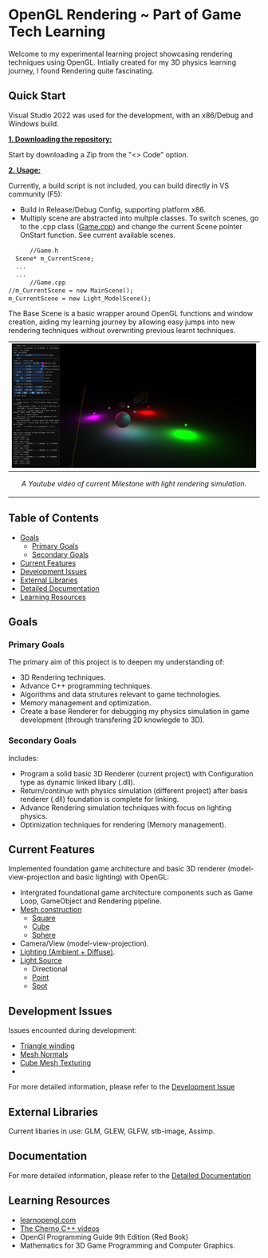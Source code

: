 # OpenGL Rendering ~ Part of Game Tech Learning 

Welcome to my experimental learning project showcasing rendering techniques using OpenGL. Intially created for my 3D physics learning journey, I found Rendering quite fascinating. 

## Quick Start
Visual Studio 2022 was used for the development, with an x86/Debug and Windows build.

<ins>**1. Downloading the repository:**</ins>

Start by downloading a Zip from the "<> Code" option.

<ins>**2. Usage:**</ins>

Currently, a build script is not included, you can build directly in VS community (F5): 

- Build in Release/Debug Config, supporting platform x86.
- Multiply scene are abstracted into multple classes. To switch scenes, go to the .cpp class ([Game.cpp](3D-Rendering/src/Core/Game.cpp)) and change the current Scene pointer OnStart function. See current available scenes.

```
      //Game.h
  Scene* m_CurrentScene;
  ...
  ...
      //Game.cpp
//m_CurrentScene = new MainScene();
m_CurrentScene = new Light_ModelScene();
 ```

The Base Scene is a basic wrapper around OpenGL functions and window creation, aiding my learning journey by allowing easy jumps into new rendering techniques without overwriting previous learnt techniques. 

|<a href="https://www.youtube.com/watch?v=9skO5a-XUGg"><img src = "ReadMe_Docs/Computer Graphics.png"/>|
|:-|
|<p align = "center"> *A Youtube video of current Milestone with light rendering simulation.* </p>|

## Table of Contents
- [Goals](#goals)
  - [Primary Goals](#primary-goals)
  - [Secondary Goals](#secondary-goals)
- [Current Features](#current-features)
- [Development Issues](#development-issues)
- [External Libraries](#external-libraries)
- [Detailed Documentation](ReadMe_Docs/Documentation.md)
- [Learning Resources](#learning-resources)

## Goals
### Primary Goals
The primary aim of this project is to deepen my understanding of: 
-  3D Rendering techniques.
- Advance C++ programming techniques.
- Algorithms and data strutures relevant to game technologies.
- Memory management and optimization.
- Create a base Renderer for debugging my physics simulation in game development (through transfering 2D knowlegde to 3D).
  
### Secondary Goals
Includes:
- Program a solid basic 3D Renderer (current project) with Configuration type as dynamic linked libary (.dll).
- Return/continue with physics simulation (different project) after basis renderer (.dll) foundation is complete for linking.
- Advance Rendering simulation techniques with focus on lighting physics.
- Optimization techniques for rendering (Memory management). 
  

## Current Features
Implemented foundation game architecture and basic 3D renderer (model-view-projection and basic lighting) with OpenGL:
- Intergrated foundational game architecture components such as Game Loop, GameObject and Rendering pipeline.
- [Mesh construction](ReadMe_Docs/Documentation.md#mesh-construction)
  - [Square](ReadMe_Docs/Documentation.md#square-mesh)
  - [Cube](ReadMe_Docs/Documentation.md#cube-mesh)
  - [Sphere](ReadMe_Docs/Documentation.md#sphere-mesh)
- Camera/View (model-view-projection).
- [Lighting (Ambient + Diffuse)](ReadMe_Docs/Documentation.md#lighting).
- [Light Source](ReadMe_Docs/Documentation.md#light-source)
  - Directional
  - [Point](ReadMe_Docs/Documentation.md#point-light)
  - [Spot](ReadMe_Docs/Documentation.md#spot-light)

## Development Issues
Issues encounted during development:
- [Triangle winding](ReadMe_Docs/DevelopmentIssues.md#triangle-winding)
- [Mesh Normals](ReadMe_Docs/DevelopmentIssues.md#mesh-normals)
- [Cube Mesh Texturing](ReadMe_Docs/DevelopmentIssues.md#cube-mesh-texturing)
- 
For more detailed information, please refer to the [Development Issue](ReadMe_Docs/DevelopmentIssues.md)

## External Libraries
Current libaries in use: GLM, GLEW, GLFW, stb-image, Assimp.

  
## Documentation 
For more detailed information, please refer to the [Detailed Documentation](ReadMe_Docs/Documentation.md)

## Learning Resources
- [learnopengl.com](https://learnopengl.com/Getting-started)
- [The Cherno C++ videos](https://www.youtube.com/playlist?list=PLlrATfBNZ98dudnM48yfGUldqGD0S4FFb)
- OpenGl Programming Guide 9th Edition (Red Book)
- Mathematics for 3D Game Programming and Computer Graphics.

